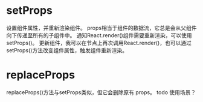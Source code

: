 <!--
 * @LastEditors: wudan01
 * @description: 文件描述
-->
# setProps
设置组件属性，并重新渲染组件。
props相当于组件的数据流，它总是会从父组件向下传递至所有的子组件中。
通知React.render()组件需要重新渲染，可以使用setProps()。
更新组件，我可以在节点上再次调用React.render()，也可以通过setProps()方法改变组件属性，触发组件重新渲染。

# replaceProps
replaceProps()方法与setProps类似，但它会删除原有 props。
todo 使用场景？